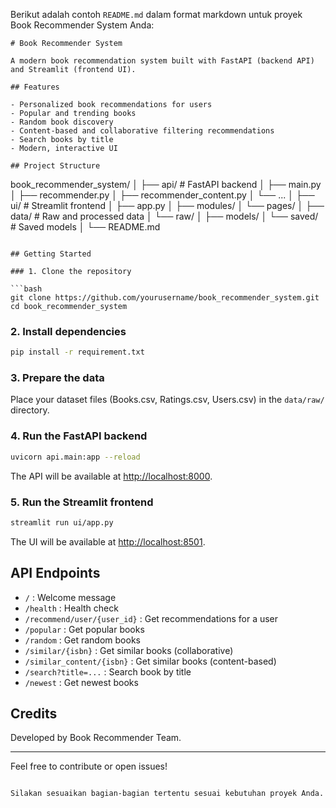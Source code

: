 Berikut adalah contoh `README.md` dalam format markdown untuk proyek Book Recommender System Anda:

```markdown:d:\1.Perkuliahan\2. Semester 2\Project Management\book_recommender_system\README.md
# Book Recommender System

A modern book recommendation system built with FastAPI (backend API) and Streamlit (frontend UI).

## Features

- Personalized book recommendations for users
- Popular and trending books
- Random book discovery
- Content-based and collaborative filtering recommendations
- Search books by title
- Modern, interactive UI

## Project Structure

```
book_recommender_system/
│
├── api/                # FastAPI backend
│   ├── main.py
│   ├── recommender.py
│   ├── recommender_content.py
│   └── ...
│
├── ui/                 # Streamlit frontend
│   ├── app.py
│   ├── modules/
│   └── pages/
│
├── data/               # Raw and processed data
│   └── raw/
│
├── models/ 
│   └── saved/            # Saved models
│
└── README.md
```

## Getting Started

### 1. Clone the repository

```bash
git clone https://github.com/yourusername/book_recommender_system.git
cd book_recommender_system
```

### 2. Install dependencies

```bash
pip install -r requirement.txt
```

### 3. Prepare the data

Place your dataset files (Books.csv, Ratings.csv, Users.csv) in the `data/raw/` directory.

### 4. Run the FastAPI backend

```bash
uvicorn api.main:app --reload
```
The API will be available at [http://localhost:8000](http://localhost:8000).

### 5. Run the Streamlit frontend

```bash
streamlit run ui/app.py
```
The UI will be available at [http://localhost:8501](http://localhost:8501).

## API Endpoints

- `/` : Welcome message
- `/health` : Health check
- `/recommend/user/{user_id}` : Get recommendations for a user
- `/popular` : Get popular books
- `/random` : Get random books
- `/similar/{isbn}` : Get similar books (collaborative)
- `/similar_content/{isbn}` : Get similar books (content-based)
- `/search?title=...` : Search book by title
- `/newest` : Get newest books

## Credits

Developed by Book Recommender Team.

---

Feel free to contribute or open issues!
```

Silakan sesuaikan bagian-bagian tertentu sesuai kebutuhan proyek Anda.